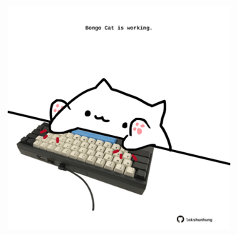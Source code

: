<!-- built at 15/01/2024, 04:00:42 UTC -->
<p align="center">
  <img width="500" height="500" src="./ReadmeImage.svg">
</p>
